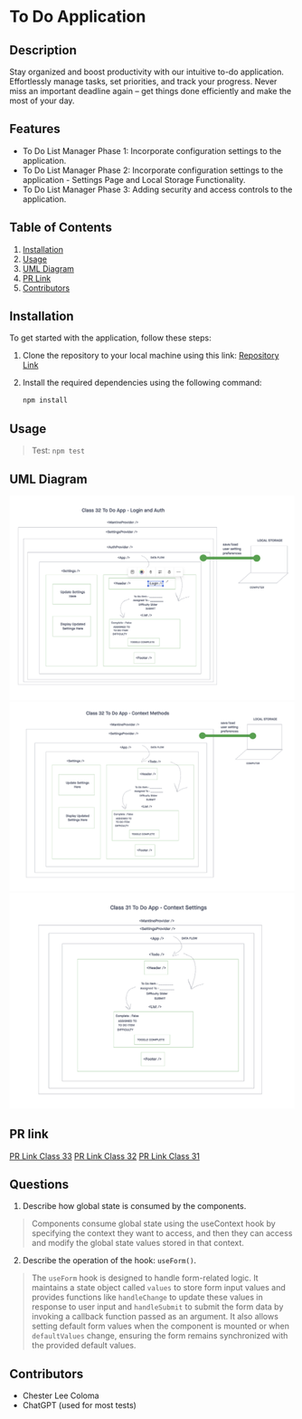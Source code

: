 # To Do Application

## Description

Stay organized and boost productivity with our intuitive to-do application. Effortlessly manage tasks, set priorities, and track your progress. Never miss an important deadline again – get things done efficiently and make the most of your day.

## Features

- To Do List Manager Phase 1: Incorporate configuration settings to the application.
- To Do List Manager Phase 2: Incorporate configuration settings to the application - Settings Page and Local Storage Functionality.
- To Do List Manager Phase 3: Adding security and access controls to the application.


## Table of Contents

1. [Installation](#installation)
2. [Usage](#usage)
3. [UML Diagram](#uml-diagram)
4. [PR Link](#pr-link)
5. [Contributors](#contributors)

## Installation

To get started with the application, follow these steps:

1. Clone the repository to your local machine using this link: [Repository Link](https://github.com/cleecoloma/todo-app)
2. Install the required dependencies using the following command:

   ```bash
   npm install
   ```

## Usage

> Test: `npm test`

## UML Diagram
![UML Diagram Class 34 To Do App Login and Auth](./public/images/todo-app-login-auth.png)
![UML Diagram Class 32 To Do App Context Settings](./public/images/todo-app-context-methods.png)
![UML Diagram Class 31 To Do App Context Settings](./public/images/todo-app-context-settings.png)

## PR link
[PR Link Class 33](https://github.com/cleecoloma/todo-app/pull/3)
[PR Link Class 32](https://github.com/cleecoloma/todo-app/pull/2)
[PR Link Class 31](https://github.com/cleecoloma/todo-app/pull/1)

## Questions
1. Describe how global state is consumed by the components.
> Components consume global state using the useContext hook by specifying the context they want to access, and then they can access and modify the global state values stored in that context.
2. Describe the operation of the hook: `useForm()`.
> The `useForm` hook is designed to handle form-related logic. It maintains a state object called `values` to store form input values and provides functions like `handleChange` to update these values in response to user input and `handleSubmit` to submit the form data by invoking a callback function passed as an argument. It also allows setting default form values when the component is mounted or when `defaultValues` change, ensuring the form remains synchronized with the provided default values.

## Contributors
* Chester Lee Coloma
* ChatGPT (used for most tests)
